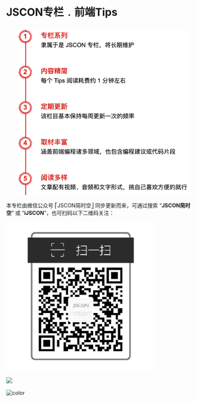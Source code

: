 
# JSCON专栏﹒前端Tips

<div id='qr-code'>
    <img style="width: 460px; position: relative; left: 30px; margin-top: 10px" src="https://raw.githubusercontent.com/boycgit/web-image/master/blog20191223205124.png" alt="特色">
<div>

本专栏由微信公众号 ⎡JSCON简时空⎦ 同步更新而来，可通过搜索 “**JSCON简时空**” 或 “**iJSCON**”，也可扫码以下二维码关注：

<div id='qr-code'>
    <img style="width: 400px" src="https://raw.githubusercontent.com/boycgit/web-image/master/blogqrcode2.jpg" alt="二维码">
<div>



![](_media/bg.png)

<!-- 背景色 -->

![color](#fff)